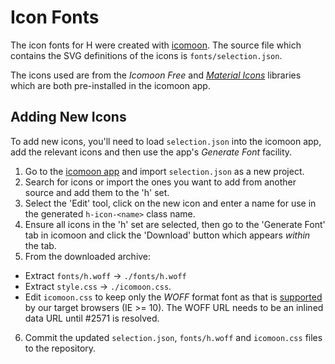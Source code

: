 # Icon Fonts

The icon fonts for H were created with [icomoon](https://icomoon.io/app). The source file which contains the SVG definitions of the icons is `fonts/selection.json`.

The icons used are from the _Icomoon Free_ and [_Material Icons_](https://www.google.com/design/icons/) libraries which are both pre-installed in the icomoon app.

## Adding New Icons

To add new icons, you'll need to load `selection.json` into the icomoon app,
add the relevant icons and then use the app's _Generate Font_ facility.

 1. Go to the [icomoon app](https://icomoon.io/app) and import `selection.json`
    as a new project.
 2. Search for icons or import the ones you want to add from another source and
    add them to the 'h' set.
 3. Select the 'Edit' tool, click on the new icon and enter a name for use in the generated
    `h-icon-<name>` class name.
 4. Ensure all icons in the 'h' set are selected, then go to the 'Generate Font' tab in icomoon
    and click the 'Download' button which appears _within_ the tab.
 5. From the downloaded archive:
  * Extract `fonts/h.woff` -> `./fonts/h.woff`
  * Extract `style.css` -> `./icomoon.css`.
  * Edit `icomoon.css` to keep only the _WOFF_ format font as that is [supported](http://caniuse.com/#feat=woff) by our target browsers (IE >= 10).
    The WOFF URL needs to be an inlined data URL until #2571 is resolved.
 6. Commit the updated `selection.json`, `fonts/h.woff` and `icomoon.css` files to the repository.
